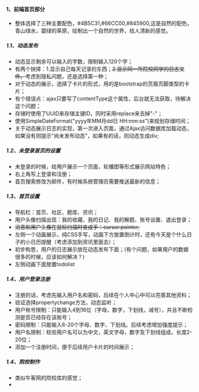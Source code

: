 #### 1、前端首页部分
- 整体选择了三种主要配色，#4B5C31,#66CC00,#845900,这是自然的配色，青山绿水，碧绿的草原，绘制出一个自然的世界，给人清新的感觉。
##### 1.1、动态发布
- 动态显示剩余可以输入的字数，限制输入120个字；
- 有两个抉择：1.显示自己每天记录的东西；~~2.显示同一所院校同学的日志文件。~~考虑到隐私问题，还是选择第一种；
- 对于动态的展示，选择了卡片的形式，用的是bootstrap的页眉页脚类型的卡片；
- 有个错误点：ajax只要写了contentType这个属性，后台就无法获取，待解决这个问题；
- 存储时使用了UUID来存储主键ID，同时采用replace来去掉"-"；
- 使用SimpleDateFormat("yyyy年MM月dd日 HH:mm:ss")来规划存储时间； 
- 关于动态展示日志的实现，第一次进入页面，通过Ajax访问数据库加载动态，如果没有则提示"尚未发布动态"，如果有的话，则动态生成div;

##### 1.2、未登录首页的设置
- 未登录的时候，给用户展示一个页面，轮播图等形式展示网站特色；
- 右上角写上登录和注册；
- 首页搜索修改为邮件，有时候系统管理员需要推送最新的信息；

##### 1.3、首页设置
- 导航栏：首页、社区、题库、资讯；
- 用户头像扫描出现：我的收藏、我的日记、我的解题、账号设置、退出登录；
- ~~消息和用户头像在鼠标扫描时变成手：cursor:pointer;~~
- 左侧一个动画展示，纯CSS手写，动画下方放置倒计时，还有今天是个什么日子的小日历提醒（考虑添加到资讯里面去）；
- 初步构思，用户的日志展示放在动态发布下面；(有个问题，如果用户的数据很多的时候，应该如何解决？)
- 左侧动画下面放置todolist

##### 1.4、用户登录注册
- 注册的话，考虑先输入用户名和密码，后续在个人中心中可以完善其他资料；
- 验证选择propertychange方法，动态监听；
- 用户账号限制：只能输入4到16位（字母，数字，下划线，减号），并且不断检测是否已经存在该账号；
- 密码限制：只能输入6-20个字母、数字、下划线。后续考虑增加强度提示；
- 用户名限制：校验用户名可以为中文，英文字母，数字及下划线组成，长度2-20位；
- 添加一个注册时间，便于后续用户卡片的时间展示；

##### 1.4、院校制作
- 类似牛客网的院校库的感觉；
- 